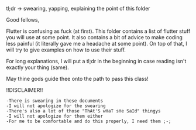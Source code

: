 tl;dr -> swearing, yapping, explaining the point of this folder

Good fellows,

Flutter is confusing as fuck (at first).
This folder contains a list of flutter stuff you will use at some point.
It also contains a bit of advice to make coding less painful
    (it literally gave me a headache at some point).
On top of that, I will try to give examples on how to use their stuff.

For long explanations, I will put a tl;dr in the beginning in case reading isn't exactly your thing (same).

May thine gods guide thee onto the path to pass this class!

!!DISCLAIMER!!

    -There is swearing in these documents
    -I will not apologize for the swearing
    -There's also a lot of those "ThAt'S wHaT sHe SaId" thingys
    -I will not apologize for them either
    -For me to be comfortable and do this properly, I need them ;-;

